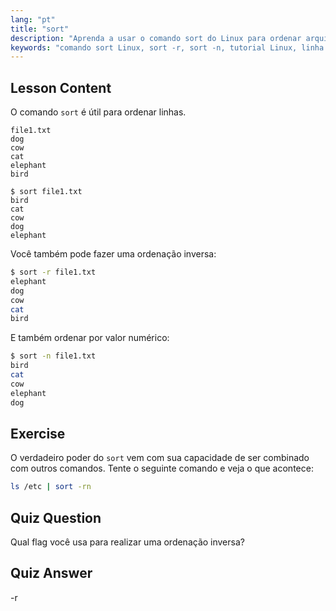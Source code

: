 ```yaml
---
lang: "pt"
title: "sort"
description: "Aprenda a usar o comando sort do Linux para ordenar arquivos de texto. Descubra opções como ordenação inversa e numérica. Melhore suas habilidades na linha de comando do Linux!"
keywords: "comando sort Linux, sort -r, sort -n, tutorial Linux, linha de comando, Linux para iniciantes, guia sort"
---
```


## Lesson Content

O comando `sort` é útil para ordenar linhas.

```plaintext
file1.txt
dog
cow
cat
elephant
bird

$ sort file1.txt
bird
cat
cow
dog
elephant
```

Você também pode fazer uma ordenação inversa:

```bash
$ sort -r file1.txt
elephant
dog
cow
cat
bird
```

E também ordenar por valor numérico:

```bash
$ sort -n file1.txt
bird
cat
cow
elephant
dog
```

## Exercise

O verdadeiro poder do `sort` vem com sua capacidade de ser combinado com outros comandos. Tente o seguinte comando e veja o que acontece:

```bash
ls /etc | sort -rn
```

## Quiz Question

Qual flag você usa para realizar uma ordenação inversa?

## Quiz Answer

-r
